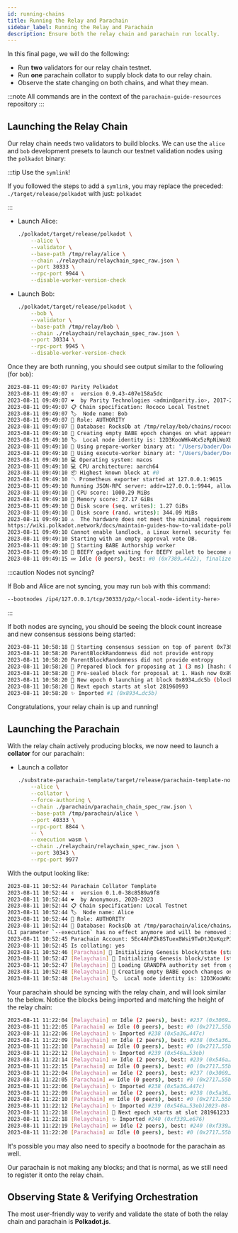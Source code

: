 ```yaml
---
id: running-chains
title: Running the Relay and Parachain
sidebar_label: Running the Relay and Parachain
description: Ensure both the relay chain and parachain run locally.
---
```


In this final page, we will do the following:

- Run **two** validators for our relay chain testnet.
- Run **one** parachain collator to supply block data to our relay chain.
- Observe the state changing on both chains, and what they mean.

:::note All commands are in the context of the `parachain-guide-resources` repository
:::

## Launching the Relay Chain

Our relay chain needs two validators to build blocks.  We can use the `alice` and `bob` development presets to launch our testnet validation nodes using the `polkadot` binary:

:::tip Use the `symlink`!

If you followed the steps to add a `symlink`, you may replace the preceded: `./target/release/polkadot` with just: `polkadot`

:::

- Launch Alice: 
    ```bash
    ./polkadot/target/release/polkadot \
        --alice \
        --validator \
        --base-path /tmp/relay/alice \
        --chain ./relaychain/relaychain_spec_raw.json \
        --port 30333 \
        --rpc-port 9944 \
        --disable-worker-version-check
    ```
- Launch Bob:
    ```bash
    ./polkadot/target/release/polkadot \
        --bob \
        --validator \
        --base-path /tmp/relay/bob \
        --chain ./relaychain/relaychain_spec_raw.json \
        --port 30334 \
        --rpc-port 9945 \
        --disable-worker-version-check
    ```

Once they are both running, you should see output similar to the following (for `bob`):

```bash
2023-08-11 09:49:07 Parity Polkadot
2023-08-11 09:49:07 ✌️  version 0.9.43-407e158a5dc
2023-08-11 09:49:07 ❤️  by Parity Technologies <admin@parity.io>, 2017-2023
2023-08-11 09:49:07 📋 Chain specification: Rococo Local Testnet
2023-08-11 09:49:07 🏷  Node name: Bob
2023-08-11 09:49:07 👤 Role: AUTHORITY
2023-08-11 09:49:07 💾 Database: RocksDb at /tmp/relay/bob/chains/rococo_local_testnet/db/full
2023-08-11 09:49:10 👶 Creating empty BABE epoch changes on what appears to be first startup.
2023-08-11 09:49:10 🏷  Local node identity is: 12D3KooWHk4Kx5zRpNiWoXb44Vaye1kGbgwENUwHp1AVk9ze9ko8
2023-08-11 09:49:10 🚀 Using prepare-worker binary at: "/Users/bader/Documents/polkadot/polkadot/target/release/polkadot-prepare-worker"
2023-08-11 09:49:10 🚀 Using execute-worker binary at: "/Users/bader/Documents/polkadot/polkadot/target/release/polkadot-execute-worker"
2023-08-11 09:49:10 💻 Operating system: macos
2023-08-11 09:49:10 💻 CPU architecture: aarch64
2023-08-11 09:49:10 📦 Highest known block at #0
2023-08-11 09:49:10 〽️ Prometheus exporter started at 127.0.0.1:9615
2023-08-11 09:49:10 Running JSON-RPC server: addr=127.0.0.1:9944, allowed origins=["http://localhost:*", "http://127.0.0.1:*", "https://localhost:*", "https://127.0.0.1:*", "https://polkadot.js.org"]
2023-08-11 09:49:10 🏁 CPU score: 1000.29 MiBs
2023-08-11 09:49:10 🏁 Memory score: 27.17 GiBs
2023-08-11 09:49:10 🏁 Disk score (seq. writes): 1.27 GiBs
2023-08-11 09:49:10 🏁 Disk score (rand. writes): 344.09 MiBs
2023-08-11 09:49:10 ⚠️  The hardware does not meet the minimal requirements for role 'Authority' find out more at:
https://wiki.polkadot.network/docs/maintain-guides-how-to-validate-polkadot#reference-hardware
2023-08-11 09:49:10 Cannot enable landlock, a Linux kernel security feature. Running validation of malicious PVF code has a higher risk of compromising this machine. Consider running on Linux with landlock support for maximum security.
2023-08-11 09:49:10 Starting with an empty approval vote DB.
2023-08-11 09:49:10 👶 Starting BABE Authorship worker
2023-08-11 09:49:10 🥩 BEEFY gadget waiting for BEEFY pallet to become available...
2023-08-11 09:49:15 💤 Idle (0 peers), best: #0 (0x7389…4422), finalized #0 (0x7389…4422), ⬇ 0 ⬆ 0
```

:::caution Nodes not syncing?

If Bob and Alice are not syncing, you may run `bob` with this command:

```bash
--bootnodes /ip4/127.0.0.1/tcp/30333/p2p/<local-node-identity-here>
```

:::

If both nodes are syncing, you should be seeing the block count increase and new consensus sessions being started:

```bash
2023-08-11 10:58:18 🙌 Starting consensus session on top of parent 0x7389b78dbb3a94bf09aa53802c338131e242b78678f5959f170e4902ccf24422
2023-08-11 10:58:20 ParentBlockRandomness did not provide entropy
2023-08-11 10:58:20 ParentBlockRandomness did not provide entropy
2023-08-11 10:58:20 🎁 Prepared block for proposing at 1 (3 ms) [hash: 0xcc797177284f6f7c6e1bc544b0f73624007909c0f94cb6079d1d4dd18fbb6056; parent_hash: 0x7389…4422; extrinsics (2): [0xdf06…3c14, 0x2cde…129c]
2023-08-11 10:58:20 🔖 Pre-sealed block for proposal at 1. Hash now 0x8934f6a5aa897e16fa3ba97e4be1ebb67372d6729737871b235b4208bf08dc5b, previously 0xcc797177284f6f7c6e1bc544b0f73624007909c0f94cb6079d1d4dd18fbb6056.
2023-08-11 10:58:20 👶 New epoch 0 launching at block 0x8934…dc5b (block slot 281960983 >= start slot 281960983).
2023-08-11 10:58:20 👶 Next epoch starts at slot 281960993
2023-08-11 10:58:20 ✨ Imported #1 (0x8934…dc5b)
```

Congratulations, your relay chain is up and running!

## Launching the Parachain

With the relay chain actively producing blocks, we now need to launch a **collator** for our parachain:

- Launch a collator
    ```bash
    ./substrate-parachain-template/target/release/parachain-template-node \
        --alice \
        --collator \
        --force-authoring \
        --chain ./parachain/parachain_chain_spec_raw.json \
        --base-path /tmp/parachain/alice \
        --port 40333 \
        --rpc-port 8844 \
        -- \
        --execution wasm \
        --chain ./relaychain/relaychain_spec_raw.json \
        --port 30343 \
        --rpc-port 9977
    ```

With the output looking like: 

```bash
2023-08-11 10:52:44 Parachain Collator Template
2023-08-11 10:52:44 ✌️  version 0.1.0-38c8589a9f8
2023-08-11 10:52:44 ❤️  by Anonymous, 2020-2023
2023-08-11 10:52:44 📋 Chain specification: Local Testnet
2023-08-11 10:52:44 🏷  Node name: Alice
2023-08-11 10:52:44 👤 Role: AUTHORITY
2023-08-11 10:52:44 💾 Database: RocksDb at /tmp/parachain/alice/chains/local_testnet/db/full
CLI parameter `--execution` has no effect anymore and will be removed in the future!
2023-08-11 10:52:45 Parachain Account: 5Ec4AhPZk8STuex8Wsi9TwDtJQxKqzPJRCH7348Xtcs9vZLJ
2023-08-11 10:52:45 Is collating: yes
2023-08-11 10:52:46 [Parachain] 🔨 Initializing Genesis block/state (state: 0xde8e…66b5, header-hash: 0x2717…55b5)
2023-08-11 10:52:47 [Relaychain] 🔨 Initializing Genesis block/state (state: 0x98e3…789f, header-hash: 0x7389…4422)
2023-08-11 10:52:47 [Relaychain] 👴 Loading GRANDPA authority set from genesis on what appears to be first startup.
2023-08-11 10:52:48 [Relaychain] 👶 Creating empty BABE epoch changes on what appears to be first startup.
2023-08-11 10:52:48 [Relaychain] 🏷  Local node identity is: 12D3KooWKdqvh5Lzt1p8Rm54QNC1UwWtBabyBPUYtkdAt1SKkYpG
```

Your parachain should be syncing with the relay chain, and will look similar to the below.  Notice the blocks being imported and matching the height of the relay chain:

```bash
2023-08-11 11:22:04 [Relaychain] 💤 Idle (2 peers), best: #237 (0x3069…400d), finalized #235 (0xa85b…c64c), ⬇ 48.2kiB/s ⬆ 1.9kiB/s
2023-08-11 11:22:05 [Parachain] 💤 Idle (0 peers), best: #0 (0x2717…55b5), finalized #0 (0x2717…55b5), ⬇ 0 ⬆ 0
2023-08-11 11:22:06 [Relaychain] ✨ Imported #238 (0x5a36…447c)
2023-08-11 11:22:09 [Relaychain] 💤 Idle (2 peers), best: #238 (0x5a36…447c), finalized #235 (0xa85b…c64c), ⬇ 1.7kiB/s ⬆ 1.2kiB/s
2023-08-11 11:22:10 [Parachain] 💤 Idle (0 peers), best: #0 (0x2717…55b5), finalized #0 (0x2717…55b5), ⬇ 0 ⬆ 0
2023-08-11 11:22:12 [Relaychain] ✨ Imported #239 (0x546a…53eb)
2023-08-11 11:22:14 [Relaychain] 💤 Idle (2 peers), best: #239 (0x546a…53eb), finalized #236 (0x6b32…4ead), ⬇ 1.0kiB/s ⬆ 0.5kiB/s
2023-08-11 11:22:15 [Parachain] 💤 Idle (0 peers), best: #0 (0x2717…55b5), finalized #0 (0x2717…55b5), ⬇ 0 ⬆ 0
2023-08-11 11:22:04 [Relaychain] 💤 Idle (2 peers), best: #237 (0x3069…400d), finalized #235 (0xa85b…c64c), ⬇ 48.2kiB/s ⬆ 1.9kiB/s
2023-08-11 11:22:05 [Parachain] 💤 Idle (0 peers), best: #0 (0x2717…55b5), finalized #0 (0x2717…55b5), ⬇ 0 ⬆ 0
2023-08-11 11:22:06 [Relaychain] ✨ Imported #238 (0x5a36…447c)
2023-08-11 11:22:09 [Relaychain] 💤 Idle (2 peers), best: #238 (0x5a36…447c), finalized #235 (0xa85b…c64c), ⬇ 1.7kiB/s ⬆ 1.2kiB/s
2023-08-11 11:22:10 [Parachain] 💤 Idle (0 peers), best: #0 (0x2717…55b5), finalized #0 (0x2717…55b5), ⬇ 0 ⬆ 0
2023-08-11 11:22:12 [Relaychain] ✨ Imported #239 (0x546a…53eb)2023-08-11 11:22:18 [Relaychain] 👶 New epoch 24 launching at block 0xf339…e676 (block slot 281961223 >= start slot 281961223).
2023-08-11 11:22:18 [Relaychain] 👶 Next epoch starts at slot 281961233
2023-08-11 11:22:18 [Relaychain] ✨ Imported #240 (0xf339…e676)
2023-08-11 11:22:19 [Relaychain] 💤 Idle (2 peers), best: #240 (0xf339…e676), finalized #237 (0x3069…400d), ⬇ 1.4kiB/s ⬆ 0.7kiB/s
2023-08-11 11:22:20 [Parachain] 💤 Idle (0 peers), best: #0 (0x2717…55b5), finalized #0 (0x2717…55b5), ⬇ 0 ⬆ 0
```

It's possible you may also need to specify a bootnode for the parachain as well.  

Our parachain is not making any blocks; and that is normal, as we still need to register it onto the relay chain.

## Observing State & Verifying Orchestration

The most user-friendly way to verify and validate the state of both the relay chain and parachain is **Polkadot.js**.